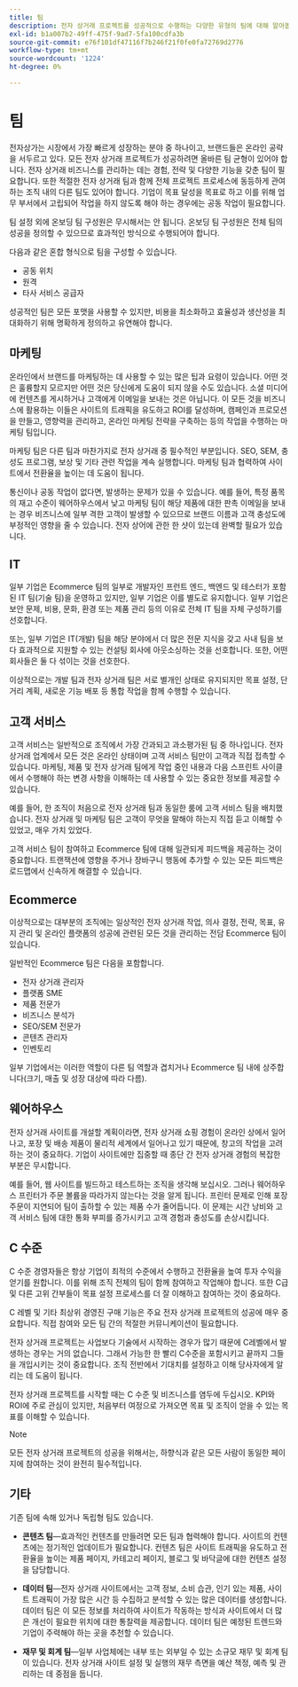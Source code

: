 ```yaml
---
title: 팀
description: 전자 상거래 프로젝트를 성공적으로 수행하는 다양한 유형의 팀에 대해 알아봅니다.
exl-id: b1a007b2-49ff-475f-9ad7-5fa100cdfa3b
source-git-commit: e76f101df47116f7b246f21f0fe0fa72769d2776
workflow-type: tm+mt
source-wordcount: '1224'
ht-degree: 0%

---
```


# 팀

전자상가는 시장에서 가장 빠르게 성장하는 분야 중 하나이고, 브랜드들은 온라인 공략을 서두르고 있다. 모든 전자 상거래 프로젝트가 성공하려면 올바른 팀 균형이 있어야 합니다. 전자 상거래 비즈니스를 관리하는 데는 경험, 전략 및 다양한 기능을 갖춘 팀이 필요합니다. 또한 적절한 전자 상거래 팀과 함께 전체 프로젝트 프로세스에 동등하게 관여하는 조직 내의 다른 팀도 있어야 합니다. 기업이 목표 달성을 목표로 하고 이를 위해 업무 부서에서 고립되어 작업을 하지 않도록 해야 하는 경우에는 공동 작업이 필요합니다.

팀 설정 외에 온보딩 팀 구성원은 무시해서는 안 됩니다. 온보딩 팀 구성원은 전체 팀의 성공을 정의할 수 있으므로 효과적인 방식으로 수행되어야 합니다.

다음과 같은 혼합 형식으로 팀을 구성할 수 있습니다.

- 공동 위치
- 원격
- 타사 서비스 공급자

성공적인 팀은 모든 포맷을 사용할 수 있지만, 비용을 최소화하고 효율성과 생산성을 최대화하기 위해 명확하게 정의하고 유연해야 합니다.

## 마케팅

온라인에서 브랜드를 마케팅하는 데 사용할 수 있는 많은 팁과 요령이 있습니다. 어떤 것은 훌륭할지 모르지만 어떤 것은 당신에게 도움이 되지 않을 수도 있습니다. 소셜 미디어에 컨텐츠를 게시하거나 고객에게 이메일을 보내는 것은 아닙니다. 이 모든 것을 비즈니스에 활용하는 이들은 사이트의 트래픽을 유도하고 ROI를 달성하며, 캠페인과 프로모션을 만들고, 영향력을 관리하고, 온라인 마케팅 전략을 구축하는 등의 작업을 수행하는 마케팅 팀입니다.

마케팅 팀은 다른 팀과 마찬가지로 전자 상거래 중 필수적인 부분입니다. SEO, SEM, 충성도 프로그램, 보상 및 기타 관련 작업을 계속 실행합니다. 마케팅 팀과 협력하여 사이트에서 전환율을 높이는 데 도움이 됩니다.

통신이나 공동 작업이 없다면, 발생하는 문제가 있을 수 있습니다. 예를 들어, 특정 품목의 재고 수준이 웨어하우스에서 낮고 마케팅 팀이 해당 제품에 대한 판촉 이메일을 보내는 경우 비즈니스에 일부 격한 고객이 발생할 수 있으므로 브랜드 이름과 고객 충성도에 부정적인 영향을 줄 수 있습니다. 전자 상어에 관한 한 샷이 있는데 완벽할 필요가 있습니다.

## IT

일부 기업은 Ecommerce 팀의 일부로 개발자인 프런트 엔드, 백엔드 및 테스터가 포함된 IT 팀(기술 팀)을 운영하고 있지만, 일부 기업은 이를 별도로 유지합니다. 일부 기업은 보안 문제, 비용, 문화, 환경 또는 제품 관리 등의 이유로 전체 IT 팀을 자체 구성하기를 선호합니다.

또는, 일부 기업은 IT(개발) 팀을 해당 분야에서 더 많은 전문 지식을 갖고 사내 팀을 보다 효과적으로 지원할 수 있는 컨설팅 회사에 아웃소싱하는 것을 선호합니다. 또한, 어떤 회사들은 둘 다 섞이는 것을 선호한다.

이상적으로는 개발 팀과 전자 상거래 팀은 서로 별개인 상태로 유지되지만 목표 설정, 단거리 계획, 새로운 기능 배포 등 통합 작업을 함께 수행할 수 있습니다.

## 고객 서비스

고객 서비스는 일반적으로 조직에서 가장 간과되고 과소평가된 팀 중 하나입니다. 전자 상거래 업계에서 모든 것은 온라인 상태이며 고객 서비스 팀만이 고객과 직접 접촉할 수 있습니다. 마케팅, 제품 및 전자 상거래 팀에게 작업 중인 내용과 다음 스프린트 사이클에서 수행해야 하는 변경 사항을 이해하는 데 사용할 수 있는 중요한 정보를 제공할 수 있습니다.

예를 들어, 한 조직이 처음으로 전자 상거래 팀과 동일한 룸에 고객 서비스 팀을 배치했습니다. 전자 상거래 및 마케팅 팀은 고객이 무엇을 말해야 하는지 직접 듣고 이해할 수 있었고, 매우 가치 있었다.

고객 서비스 팀이 참여하고 Ecommerce 팀에 대해 일관되게 피드백을 제공하는 것이 중요합니다. 트랜잭션에 영향을 주거나 장바구니 행동에 추가할 수 있는 모든 피드백은 로드맵에서 신속하게 해결할 수 있습니다.

## Ecommerce

이상적으로는 대부분의 조직에는 일상적인 전자 상거래 작업, 의사 결정, 전략, 목표, 유지 관리 및 온라인 플랫폼의 성공에 관련된 모든 것을 관리하는 전담 Ecommerce 팀이 있습니다.

일반적인 Ecommerce 팀은 다음을 포함합니다.

- 전자 상거래 관리자
- 플랫폼 SME
- 제품 전문가
- 비즈니스 분석가
- SEO/SEM 전문가
- 콘텐츠 관리자
- 인벤토리

일부 기업에서는 이러한 역할이 다른 팀 역할과 겹치거나 Ecommerce 팀 내에 상주합니다(크기, 매출 및 성장 대상에 따라 다름).

## 웨어하우스

전자 상거래 사이트를 개설할 계획이라면, 전자 상거래 쇼핑 경험이 온라인 상에서 일어나고, 포장 및 배송 제품이 물리적 세계에서 일어나고 있기 때문에, 창고의 작업을 고려하는 것이 중요하다. 기업이 사이트에만 집중할 때 종단 간 전자 상거래 경험의 복잡한 부분은 무시합니다.

예를 들어, 웹 사이트를 빌드하고 테스트하는 조직을 생각해 보십시오. 그러나 웨어하우스 프린터가 주문 볼륨을 따라가지 않는다는 것을 알게 됩니다. 프린터 문제로 인해 포장 주문이 지연되어 팀이 출하할 수 있는 제품 수가 줄어듭니다. 이 문제는 시간 낭비와 고객 서비스 팀에 대한 통화 부피를 증가시키고 고객 경험과 충성도를 손상시킵니다.

## C 수준

C 수준 경영자들은 항상 기업이 최적의 수준에서 수행하고 전환율을 높여 투자 수익을 얻기를 원합니다. 이를 위해 조직 전체의 팀이 함께 참여하고 작업해야 합니다. 또한 C급 및 다른 고위 간부들이 목표 설정 프로세스를 더 잘 이해하고 참여하는 것이 중요하다.

C 레벨 및 기타 최상위 경영진 구매 기능은 주요 전자 상거래 프로젝트의 성공에 매우 중요합니다. 직접 참여와 모든 팀 간의 적절한 커뮤니케이션이 필요합니다.

전자 상거래 프로젝트는 사업보다 기술에서 시작하는 경우가 많기 때문에 C레벨에서 발생하는 경우는 거의 없습니다. 그래서 가능한 한 빨리 C수준을 포함시키고 끝까지 그들을 개입시키는 것이 중요합니다. 조직 전반에서 기대치를 설정하고 이해 당사자에게 알리는 데 도움이 됩니다.

전자 상거래 프로젝트를 시작할 때는 C 수준 및 비즈니스를 염두에 두십시오. KPI와 ROI에 주로 관심이 있지만, 처음부터 여정으로 가져오면 목표 및 조직이 얻을 수 있는 목표를 이해할 수 있습니다.

>[!NOTE]
>
>모든 전자 상거래 프로젝트의 성공을 위해서는, 하향식과 같은 모든 사람이 동일한 페이지에 참여하는 것이 완전히 필수적입니다.

## 기타

기존 팀에 속해 있거나 독립형 팀도 있습니다.

- **콘텐츠 팀**—효과적인 컨텐츠를 만들려면 모든 팀과 협력해야 합니다. 사이트의 컨텐츠에는 정기적인 업데이트가 필요합니다. 컨텐츠 팀은 사이트 트래픽을 유도하고 전환율을 높이는 제품 페이지, 카테고리 페이지, 블로그 및 바닥글에 대한 컨텐츠 설정을 담당합니다.

- **데이터 팀**—전자 상거래 사이트에서는 고객 정보, 소비 습관, 인기 있는 제품, 사이트 트래픽이 가장 많은 시간 등 수집하고 분석할 수 있는 많은 데이터를 생성합니다. 데이터 팀은 이 모든 정보를 처리하여 사이트가 작동하는 방식과 사이트에서 더 많은 개선이 필요한 위치에 대한 통찰력을 제공합니다. 데이터 팀은 예정된 트렌드와 기업이 주력해야 하는 곳을 추천할 수 있습니다.

- **재무 및 회계 팀**—일부 사업체에는 내부 또는 외부일 수 있는 소규모 재무 및 회계 팀이 있습니다. 전자 상거래 사이트 설정 및 실행의 재무 측면을 예산 책정, 예측 및 관리하는 데 중점을 둡니다.
